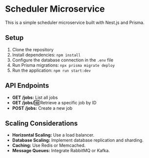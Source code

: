 # Scheduler Microservice

This is a simple scheduler microservice built with Nest.js and Prisma.

## Setup

1. Clone the repository
2. Install dependencies: `npm install`
3. Configure the database connection in the `.env` file
4. Run Prisma migrations: `npx prisma migrate deploy`
5. Run the application: `npm run start:dev`

## API Endpoints

- **GET /jobs:** List all jobs
- **GET /jobs/:id:** Retrieve a specific job by ID
- **POST /jobs:** Create a new job

## Scaling Considerations

- **Horizontal Scaling:** Use a load balancer.
- **Database Scaling:** Implement database replication and sharding.
- **Caching:** Use Redis or Memcached.
- **Message Queues:** Integrate RabbitMQ or Kafka.
